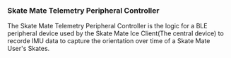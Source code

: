 ### Skate Mate Telemetry Peripheral Controller

The Skate Mate Telemetry Peripheral Controller is the logic for a BLE peripheral device used by the Skate Mate Ice Client(The central device) to recorde IMU data to capture the orientation over time of a Skate Mate User's Skates.
